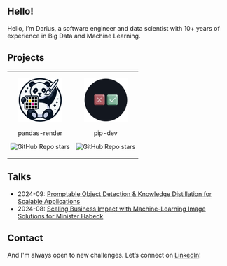 ## Hello!

Hello, I’m Darius, a software engineer and data scientist with 10+ years of experience in Big Data and Machine Learning.

## Projects

<table>
  <tr>
    <td>
      <div align="center">
        <p>
          <a href="https://github.com/nok/pandas-render">
            <img src="https://raw.githubusercontent.com/nok/pandas-render/refs/heads/main/assets/pandas-render.png" style="height: 100px;">
          </a>
        </p>
        <p>pandas-render</p>
        <p>
          <img alt="GitHub Repo stars" src="https://img.shields.io/github/stars/nok/pandas-render">
        </p>
      </div>
    </td>
    <td>
      <div align="center">
        <p>
          <a href="https://github.com/nok/pip-dev">
            <img src="https://raw.githubusercontent.com/nok/pip-dev/refs/heads/main/assets/pip-dev-logo.png"  style="height: 100px;">
          </a>
        </p>
        <p>pip-dev</p>
        <p>
          <img alt="GitHub Repo stars" src="https://img.shields.io/github/stars/nok/pip-dev">
        </p>
      </div>
    </td>
  </tr>
</table>


## Talks

- 2024-09: [Promptable Object Detection & Knowledge Distillation for Scalable Applications](https://www.linkedin.com/posts/dmorawiec_speakeasy-activity-7238633887986249728-vJ2D?utm_source=share&utm_medium=member_desktop&rcm=ACoAABcp6rEBfRLWlk9RYQ9kYWCNCAtyyeRcS6Y)
- 2024-08: [Scaling Business Impact with Machine-Learning Image Solutions for Minister Habeck](https://www.linkedin.com/posts/dmorawiec_recently-our-federal-minister-for-economic-activity-7238626453871816704-1ErR?utm_source=share&utm_medium=member_desktop&rcm=ACoAABcp6rEBfRLWlk9RYQ9kYWCNCAtyyeRcS6Y)


## Contact

And I'm always open to new challenges. Let’s connect on [LinkedIn](https://www.linkedin.com/in/dmorawiec/)!
